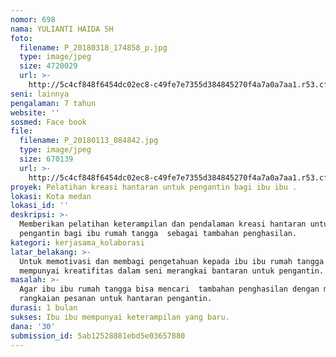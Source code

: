 ```yaml
---
nomor: 698
nama: YULIANTI HAIDA SH
foto:
  filename: P_20180318_174858_p.jpg
  type: image/jpeg
  size: 4720029
  url: >-
    http://5c4cf848f6454dc02ec8-c49fe7e7355d384845270f4a7a0a7aa1.r53.cf2.rackcdn.com/3800f626-c84c-4c4b-9725-61fea53151ed/P_20180318_174858_p.jpg
seni: lainnya
pengalaman: 7 tahun
website: ''
sosmed: Face book
file:
  filename: P_20180113_084842.jpg
  type: image/jpeg
  size: 670139
  url: >-
    http://5c4cf848f6454dc02ec8-c49fe7e7355d384845270f4a7a0a7aa1.r53.cf2.rackcdn.com/3a59c0fe-a2e4-4db6-b8dd-e8bb81f1efd4/P_20180113_084842.jpg
proyek: Pelatihan kreasi hantaran untuk pengantin bagi ibu ibu .
lokasi: Kota medan
lokasi_id: ''
deskripsi: >-
  Memberikan pelatihan keterampilan dan pendalaman kreasi hantaran untuk
  pengantin bagi ibu rumah tangga  sebagai tambahan penghasilan.
kategori: kerjasama_kolaborasi
latar_belakang: >-
  Untuk memotivasi dan membagi pengetahuan kepada ibu ibu rumah tangga agar
  mempunyai kreatifitas dalam seni merangkai bantaran untuk pengantin.
masalah: >-
  Agar ibu ibu rumah tangga bisa mencari  tambahan penghasilan dengan menerima 
  rangkaian pesanan untuk hantaran pengantin.
durasi: 1 bulan
sukses: Ibu ibu mempunyai keterampilan yang baru.
dana: '30'
submission_id: 5ab12528881ebd5e03657880
---
```

